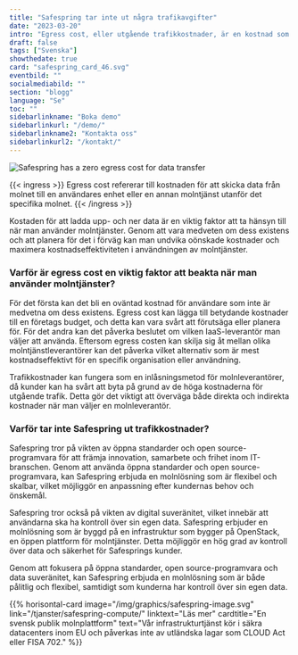 ```yaml
---
title: "Safespring tar inte ut några trafikavgifter"
date: "2023-03-20"
intro: "Egress cost, eller utgående trafikkostnader, är en kostnad som ofta glöms bort när man använder Infrastrktur som tjänst och är en vanlig inlåsningsmetod."
draft: false
tags: ["Svenska"]
showthedate: true
card: "safespring_card_46.svg"
eventbild: ""
socialmediabild: ""
section: "blogg"
language: "Se"
toc: ""
sidebarlinkname: "Boka demo"
sidebarlinkurl: "/demo/"
sidebarlinkname2: "Kontakta oss"
sidebarlinkurl2: "/kontakt/"
---
```


![Safespring has a zero egress cost for data transfer](/img/blogg/safespring-zero-egress-cost.svg)


{{< ingress >}}
Egress cost refererar till kostnaden för att skicka data från molnet till en användares enhet eller en annan molntjänst utanför det specifika molnet.
{{< /ingress >}}

Kostaden för att ladda upp- och ner data är en viktig faktor att ta hänsyn till när man använder molntjänster. Genom att vara medveten om dess existens och att planera för det i förväg kan man undvika oönskade kostnader och maximera kostnadseffektiviteten i användningen av molntjänster.

### Varför är egress cost en viktig faktor att beakta när man använder molntjänster? 

För det första kan det bli en oväntad kostnad för användare som inte är medvetna om dess existens. Egress cost kan lägga till betydande kostnader till en företags budget, och detta kan vara svårt att förutsäga eller planera för. För det andra kan det påverka beslutet om vilken IaaS-leverantör man väljer att använda. Eftersom egress costen kan skilja sig åt mellan olika molntjänstleverantörer kan det påverka vilket alternativ som är mest kostnadseffektivt för en specifik organisation eller användning.

Trafikkostnader kan fungera som en inlåsningsmetod för molnleverantörer, då kunder kan ha svårt att byta på grund av de höga kostnaderna för utgående trafik. Detta gör det viktigt att överväga både direkta och indirekta kostnader när man väljer en molnleverantör.

### Varför tar inte Safespring ut trafikkostnader?

Safespring tror på vikten av öppna standarder och open source-programvara för att främja innovation, samarbete och frihet inom IT-branschen. Genom att använda öppna standarder och open source-programvara, kan Safespring erbjuda en molnlösning som är flexibel och skalbar, vilket möjliggör en anpassning efter kundernas behov och önskemål.

Safespring tror också på vikten av digital suveränitet, vilket innebär att användarna ska ha kontroll över sin egen data. Safespring erbjuder en molnlösning som är byggd på en infrastruktur som bygger på OpenStack, en öppen plattform för molntjänster. Detta möjliggör en hög grad av kontroll över data och säkerhet för Safesprings kunder.

Genom att fokusera på öppna standarder, open source-programvara och data suveränitet, kan Safespring erbjuda en molnlösning som är både pålitlig och flexibel, samtidigt som kunderna har kontroll över sin egen data.

{{% horisontal-card image="/img/graphics/safespring-image.svg" link="/tjanster/safespring-compute/" linktext="Läs mer" cardtitle="En svensk publik molnplattform" text="Vår infrastrukturtjänst kör i säkra datacenters inom EU och påverkas inte av utländska lagar som CLOUD Act eller FISA 702." %}}
